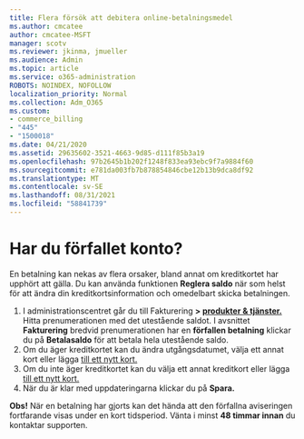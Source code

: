 ```yaml
---
title: Flera försök att debitera online-betalningsmedel
ms.author: cmcatee
author: cmcatee-MSFT
manager: scotv
ms.reviewer: jkinma, jmueller
ms.audience: Admin
ms.topic: article
ms.service: o365-administration
ROBOTS: NOINDEX, NOFOLLOW
localization_priority: Normal
ms.collection: Adm_O365
ms.custom:
- commerce_billing
- "445"
- "1500018"
ms.date: 04/21/2020
ms.assetid: 29635602-3521-4663-9d85-d111f85b3a19
ms.openlocfilehash: 97b2645b1b202f1248f833ea93ebc9f7a9884f60
ms.sourcegitcommit: e781da003fb7b878854846cbe12b13b9dca8df92
ms.translationtype: MT
ms.contentlocale: sv-SE
ms.lasthandoff: 08/31/2021
ms.locfileid: "58841739"
---
```

# <a name="past-due-account"></a>Har du förfallet konto?

En betalning kan nekas av flera orsaker, bland annat om kreditkortet har upphört att gälla. Du kan använda funktionen **Reglera saldo** när som helst för att ändra din kreditkortsinformation och omedelbart skicka betalningen.

1. I administrationscentret går du till Fakturering **> [produkter & tjänster.](https://go.microsoft.com/fwlink/p/?linkid=842054)**
Hitta prenumerationen med det utestående saldot. I avsnittet **Fakturering** bredvid prenumerationen har en **förfallen betalning** klickar du på **Betalasaldo** för att betala hela utestående saldo.
2. Om du äger kreditkortet kan du ändra utgångsdatumet, välja ett annat kort eller lägga [till ett nytt kort.](https://docs.microsoft.com/microsoft-365/commerce/billing-and-payments/manage-payment-methods)
3. Om du inte äger kreditkortet kan du välja ett annat kreditkort eller lägga [till ett nytt kort.](https://docs.microsoft.com/microsoft-365/commerce/billing-and-payments/manage-payment-methods)
4. När du är klar med uppdateringarna klickar du på **Spara.**

**Obs!** När en betalning har gjorts kan det hända att den förfallna aviseringen fortfarande visas under en kort tidsperiod. Vänta i minst **48 timmar innan** du kontaktar supporten.
